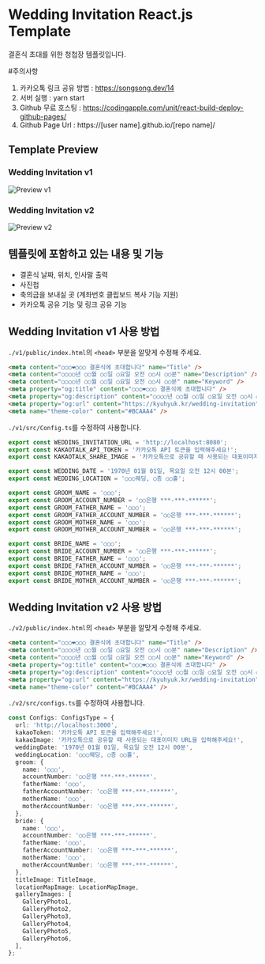 # Wedding Invitation React.js Template

결혼식 초대를 위한 청첩장 템플릿입니다.  

#주의사항
1. 카카오톡 링크 공유 방법 : https://songsong.dev/14
2. 서버 실행 : yarn start
3. Github 무료 호스팅 : https://codingapple.com/unit/react-build-deploy-github-pages/
4. Github Page Url : https://[user name].github.io/[repo name]/

## Template Preview

### Wedding Invitation v1
![Preview v1](./Preview_v1.gif)

### Wedding Invitation v2
![Preview v2](./Preview_v2.gif)

## 템플릿에 포함하고 있는 내용 및 기능
- 결혼식 날짜, 위치, 인사말 출력
- 사진첩
- 축의금을 보내실 곳 (계좌번호 클립보드 복사 기능 지원)
- 카카오톡 공유 기능 및 링크 공유 기능

## Wedding Invitation v1 사용 방법

`./v1/public/index.html`의 `<head>` 부분을 알맞게 수정해 주세요.  
```html
<meta content="○○○❤○○○ 결혼식에 초대합니다" name="Title" />
<meta content="○○○○년 ○○월 ○○일 ○요일 오전 ○○시 ○○분" name="Description" />
<meta content="○○○○년 ○○월 ○○일 ○요일 오전 ○○시 ○○분" name="Keyword" />
<meta property="og:title" content="○○○❤○○○ 결혼식에 초대합니다" />
<meta property="og:description" content="○○○○년 ○○월 ○○일 ○요일 오전 ○○시 ○○분" />
<meta property="og:url" content="https://kyuhyuk.kr/wedding-invitation" />
<meta name="theme-color" content="#BCAAA4" />
```

`./v1/src/Config.ts`를 수정하여 사용합니다.  
```typescript
export const WEDDING_INVITATION_URL = 'http://localhost:8080';
export const KAKAOTALK_API_TOKEN = '카카오톡 API 토큰을 입력해주세요!';
export const KAKAOTALK_SHARE_IMAGE = '카카오톡으로 공유할 때 사용되는 대표이미지 URL을 입력해주세요!';

export const WEDDING_DATE = '1970년 01월 01일, 목요일 오전 12시 00분';
export const WEDDING_LOCATION = '○○○웨딩, ○층 ○○홀';

export const GROOM_NAME = '○○○';
export const GROOM_ACCOUNT_NUMBER = '○○은행 ***-***-******';
export const GROOM_FATHER_NAME = '○○○';
export const GROOM_FATHER_ACCOUNT_NUMBER = '○○은행 ***-***-******';
export const GROOM_MOTHER_NAME = '○○○';
export const GROOM_MOTHER_ACCOUNT_NUMBER = '○○은행 ***-***-******';

export const BRIDE_NAME = '○○○';
export const BRIDE_ACCOUNT_NUMBER = '○○은행 ***-***-******';
export const BRIDE_FATHER_NAME = '○○○';
export const BRIDE_FATHER_ACCOUNT_NUMBER = '○○은행 ***-***-******';
export const BRIDE_MOTHER_NAME = '○○○';
export const BRIDE_MOTHER_ACCOUNT_NUMBER = '○○은행 ***-***-******';
```


## Wedding Invitation v2 사용 방법

`./v2/public/index.html`의 `<head>` 부분을 알맞게 수정해 주세요.  
```html
<meta content="○○○❤○○○ 결혼식에 초대합니다" name="Title" />
<meta content="○○○○년 ○○월 ○○일 ○요일 오전 ○○시 ○○분" name="Description" />
<meta content="○○○○년 ○○월 ○○일 ○요일 오전 ○○시 ○○분" name="Keyword" />
<meta property="og:title" content="○○○❤○○○ 결혼식에 초대합니다" />
<meta property="og:description" content="○○○○년 ○○월 ○○일 ○요일 오전 ○○시 ○○분" />
<meta property="og:url" content="https://kyuhyuk.kr/wedding-invitation" />
<meta name="theme-color" content="#BCAAA4" />
```

`./v2/src/configs.ts`를 수정하여 사용합니다.  
```typescript
const Configs: ConfigsType = {
  url: 'http://localhost:3000',
  kakaoToken: '카카오톡 API 토큰을 입력해주세요!',
  kakaoImage: '카카오톡으로 공유할 때 사용되는 대표이미지 URL을 입력해주세요!',
  weddingDate: '1970년 01월 01일, 목요일 오전 12시 00분',
  weddingLocation: '○○○웨딩, ○층 ○○홀',
  groom: {
    name: '○○○',
    accountNumber: '○○은행 ***-***-******',
    fatherName: '○○○',
    fatherAccountNumber: '○○은행 ***-***-******',
    motherName: '○○○',
    motherAccountNumber: '○○은행 ***-***-******',
  },
  bride: {
    name: '○○○',
    accountNumber: '○○은행 ***-***-******',
    fatherName: '○○○',
    fatherAccountNumber: '○○은행 ***-***-******',
    motherName: '○○○',
    motherAccountNumber: '○○은행 ***-***-******',
  },
  titleImage: TitleImage,
  locationMapImage: LocationMapImage,
  galleryImages: [
    GalleryPhoto1,
    GalleryPhoto2,
    GalleryPhoto3,
    GalleryPhoto4,
    GalleryPhoto5,
    GalleryPhoto6,
  ],
};
```

